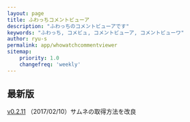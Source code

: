 ```yaml
---
layout: page
title: ふわっちコメントビューア
description: "ふわっちのコメントビューアです"
keywords: "ふわっち, コメビュ, コメントビューア, コメントビューワ"
author: ryu-s
permalink: app/whowatchcommentviewer
sitemap:
    priority: 1.0
    changefreq: 'weekly'	
---
```


## 最新版
[v0.2.11](https://github.com/ryu-s/WhowatchCommentViewer/releases/download/v0.2.11/WhowatchCommentViewer_v0.2.11.zip) （2017/02/10）サムネの取得方法を改良  

